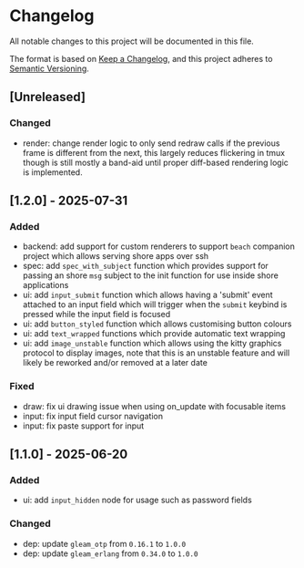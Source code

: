 # Changelog

All notable changes to this project will be documented in this file.

The format is based on [Keep a Changelog](https://keepachangelog.com/en/1.1.0/),
and this project adheres to [Semantic Versioning](https://semver.org/spec/v2.0.0.html).

## [Unreleased]

### Changed

- render: change render logic to only send redraw calls if the previous frame
  is different from the next, this largely reduces flickering in tmux though is
  still mostly a band-aid until proper diff-based rendering logic is
  implemented.

## [1.2.0] - 2025-07-31

### Added

- backend: add support for custom renderers to support `beach` companion
  project which allows serving shore apps over ssh
- spec: add `spec_with_subject` function which provides support for passing an
  shore `msg` subject to the init function for use inside shore applications
- ui: add `input_submit` function which allows having a 'submit' event attached
  to an input field which will trigger when the `submit` keybind is pressed
  while the input field is focused
- ui: add `button_styled` function which allows customising button colours
- ui: add `text_wrapped` functions which provide automatic text wrapping
- ui: add `image_unstable` function which allows using the kitty graphics
  protocol to display images, note that this is an unstable feature and will
  likely be reworked and/or removed at a later date

### Fixed

- draw: fix ui drawing issue when using on_update with focusable items
- input: fix input field cursor navigation
- input: fix paste support for input

## [1.1.0] - 2025-06-20

### Added

- ui: add `input_hidden` node for usage such as password fields

### Changed

- dep: update `gleam_otp` from `0.16.1` to `1.0.0`
- dep: update `gleam_erlang` from `0.34.0` to `1.0.0`
